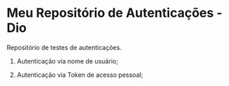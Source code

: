 # Meu Repositório de Autenticações - Dio
Repositório de testes de autenticações.

1. Autenticação via nome de usuário;

2. Autenticação via Token de acesso pessoal;
